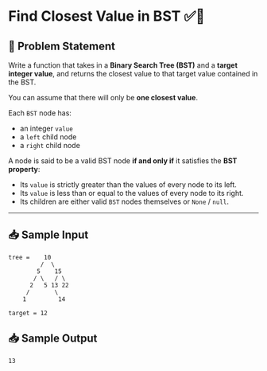 # Find Closest Value in BST ✅🌲

## 🧠 Problem Statement

Write a function that takes in a **Binary Search Tree (BST)** and a **target integer value**, and returns the closest value to that target value contained in the BST.

You can assume that there will only be **one closest value**.

Each `BST` node has:
- an integer `value`
- a `left` child node
- a `right` child node

A node is said to be a valid BST node **if and only if** it satisfies the **BST property**:
- Its `value` is strictly greater than the values of every node to its left.
- Its `value` is less than or equal to the values of every node to its right.
- Its children are either valid `BST` nodes themselves or `None` / `null`.

---

## 📥 Sample Input

```text
tree =    10
         /  \
        5    15
       / \   / \
      2   5 13 22
     /       \
    1         14

target = 12
```

## 📥 Sample Output
```
13
```
